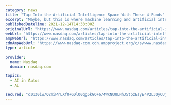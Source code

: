 ```yaml
---
category: news
title: "Tap Into the Artificial Intelligence Space With These 4 Funds"
excerpt: "Maybe, but this is where machine learning and artificial intelligence (AI ... a photographic memory that can be used in robotics, self-driving cars, virtual assistants and more."
publishedDateTime: 2021-12-14T14:33:00Z
originalUrl: "https://www.nasdaq.com/articles/tap-into-the-artificial-intelligence-space-with-these-4-funds"
webUrl: "https://www.nasdaq.com/articles/tap-into-the-artificial-intelligence-space-with-these-4-funds"
ampWebUrl: "https://www.nasdaq.com/articles/tap-into-the-artificial-intelligence-space-with-these-4-funds?amp"
cdnAmpWebUrl: "https://www-nasdaq-com.cdn.ampproject.org/c/s/www.nasdaq.com/articles/tap-into-the-artificial-intelligence-space-with-these-4-funds?amp"
type: article

provider:
  name: Nasdaq
  domain: nasdaq.com

topics:
  - AI in Autos
  - AI

secured: "c0130iw/Q2miPrLXf0+GDlO0qg5kGO+6/4WKNUULNhJ5tpzEsyE4V2L3QyCUjeBEZuMThCuV5oq4e6SKanMoNu8vWRzsRozqm0qRvaXEeiaYSWwrZMgZLbLHnYGCU1U9rfzUvQEJR8koge++RzCE7ayoVg03JH4LdE74tXM8XvomPeNJJIfDeS0MEehPkdDyxlIOUJWcWzxHMCOzRGEnWeVnWKF6jM6cr2z+K+CT/eF8vMEJDbybMOibnh8gBW3TxTI7kyKfCqcNG3+tsvVA+NVBycXZFzVBMp7oDpUuUGmvHT8yMuihKWhxzf3LKvj+mI+Ql0b9GPL4HSWgjO+4ySpWb4oabvzFsLhZs+qLLeA=;lnrbSmtrONBs4p0CQ9NmYQ=="
---
```


